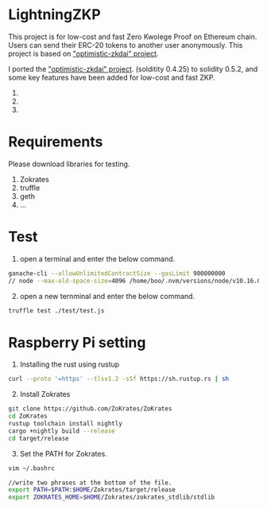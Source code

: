 # LightningZKP

This project is for low-cost and fast Zero Kwolege Proof on Ethereum chain.
Users can send their ERC-20 tokens to another user anonymously.
This project is based on ["optimistic-zkdai" project](https://github.com/atvanguard/optimistic-zkdai#optimistic-zkdai).

I ported the ["optimistic-zkdai" project](https://github.com/atvanguard/optimistic-zkdai#optimistic-zkdai). (solditity 0.4.25) to solidity 0.5.2, and some key features have been added for low-cost and fast ZKP.

1.
2.
3.


# Requirements

Please download libraries for testing.
1. Zokrates
2. truffle
3. geth
4. ...



# Test

1. open a terminal and enter the below command.
```bash
ganache-cli --allowUnlimitedContractSize --gasLimit 900000000
// node --max-old-space-size=4096 /home/boo/.nvm/versions/node/v10.16.0/bin/ganache-cli --allowUnlimitedContractSize --gasLimit 900000000
```

2. open a new ternminal and enter the below command.
```bash
truffle test ./test/test.js
```

# Raspberry Pi setting

1. Installing the rust using rustup
```bash
curl --proto '=https' --tlsv1.2 -sSf https://sh.rustup.rs | sh
```

2. Install Zokrates
```bash
git clone https://github.com/ZoKrates/ZoKrates
cd ZoKrates
rustup toolchain install nightly
cargo +nightly build --release
cd target/release
```

3. Set the PATH for Zokrates.
```bash
vim ~/.bashrc

//write two phrases at the bottom of the file.
export PATH=$PATH:$HOME/Zokrates/target/release
export ZOKRATES_HOME=$HOME/Zokrates/zokrates_stdlib/stdlib
```
